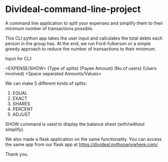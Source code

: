 # Divideal-command-line-project

A command line application to split your expenses and simplify them to their minimum number of transactions possible.

This CLI python app takes the user input and calculates the total debts each person in the group has. At the end, we run Ford-fulkerson or a simple greedy approach to reduce the number of transactions to their minimum.

Input for CLI:

<EXPENSE/SHOW> (Type of splits) (Payee Amount) (No.of users) (Users involved) <Space separated Amounts/Values>

We can make 5 different kinds of splits:

1. EQUAL
2. EXACT
3. SHARES
4. PERCENT
5. ADJUST

SHOW command is used to display the balance sheet (with/without simplify).

We also made a flask application on the same functionality.
You can access the same app from our flask app at https://divideal.pythonanywhere.com/

Thank you.
